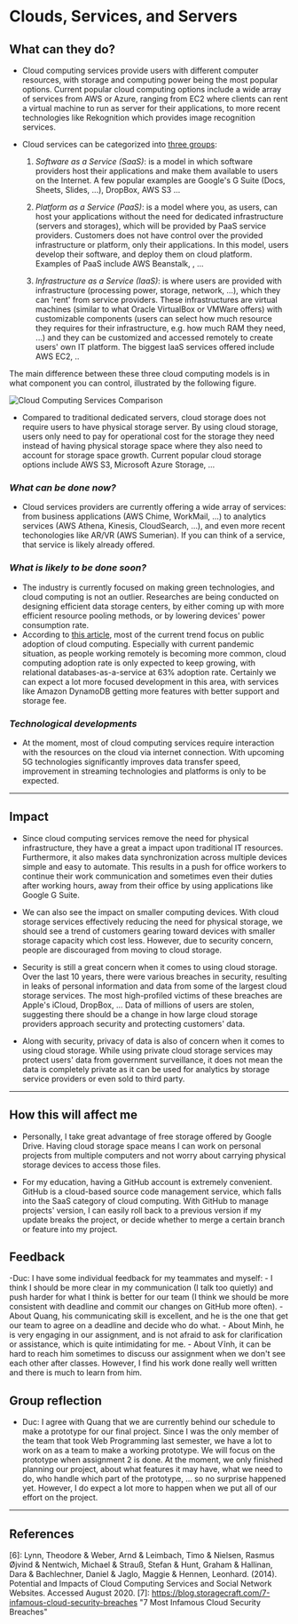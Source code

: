 # **Clouds, Services, and Servers**


##  **What can they do?**
- Cloud computing services provide users with different computer resources, with storage and computing power being the most popular options. Current popular cloud computing options include a wide array of services from AWS or Azure, ranging from EC2 where clients can rent a virtual machine to run as server for their applications, to more recent technologies like Rekognition which provides image recognition services.

- Cloud services can be categorized into [three groups][1]:
    1. *Software as a Service (SaaS)*: is a model in which software providers host their applications and make them available to users on the Internet. A few popular examples are Google's G Suite (Docs, Sheets, Slides, ...), DropBox, AWS S3 ...

    1. *Platform as a Service (PaaS)*: is a model where you, as users, can host your applications without the need for dedicated infrastructure (servers and storages), which will be provided by PaaS service providers. Customers does not have control over the provided infrastructure or platform, only their applications. In this model, users develop their software, and deploy them on cloud platform. Examples of PaaS include AWS Beanstalk, , ...

    1. *Infrastructure as a Service (IaaS)*: is where users are provided with infrastructure (processing power, storage, network, ...), which they can 'rent' from service providers. These infrastructures are virtual machines (similar to what Oracle VirtualBox or VMWare offers) with customizable components (users can select how much resource they requires for their infrastructure, e.g. how much RAM they need, ...) and they can be customized and accessed remotely to create users' own IT platform. The biggest IaaS services offered include AWS EC2, ..

The main difference between these three cloud computing models is in what component you can control, illustrated by the following figure.

![Cloud Computing Services Comparison](https://blogs.bmc.com/wp-content/uploads/2017/09/saas-vs-paas-vs-iaas-810x754.png)

- Compared to traditional dedicated servers, cloud storage does not require users to have physical storage server. By using cloud storage, users only need to pay for operational cost for the storage they need instead of having physical storage space where they also need to account for storage space growth. Current popular cloud storage options include AWS S3, Microsoft Azure Storage, ...


### *What can be done now?*
- Cloud services providers are currently offering a wide array of services: from business applications (AWS Chime, WorkMail, ...) to analytics services (AWS Athena, Kinesis, CloudSearch, ...), and even more recent techonologies like AR/VR (AWS Sumerian). If you can think of a service, that service is likely already offered.

### *What is likely to be done soon?*
- The industry is currently focused on making green technologies, and cloud computing is not an outlier. Researches are being conducted on designing efficient data storage centers, by either coming up with more efficient resource pooling methods, or by lowering devices' power consumption rate.
- According to [this article](https://www.flexera.com/blog/industry-trends/trend-of-cloud-computing-2020/), most of the current trend focus on public adoption of cloud computing. Especially with current pandemic situation, as people working remotely is becoming more common, cloud computing adoption rate is only expected to keep growing, with relational databases-as-a-service at 63% adoption rate. Certainly we can expect a lot more focused development in this area, with services like Amazon DynamoDB getting more features with better support and storage fee.

### *Technological developments*
- At the moment, most of cloud computing services require interaction with the resources on the cloud via internet connection. With upcoming 5G technologies significantly improves data transfer speed, improvement in streaming technologies and platforms is only to be expected.

---

## **Impact**
- Since cloud computing services remove the need for physical infrastructure, they have a great a impact upon traditional IT resources. Furthermore, it also makes data synchronization across multiple devices simple and easy to automate. This results in a push for office workers to continue their work communication and sometimes even their duties after working hours, away from their office by using applications like Google G Suite.

- We can also see the impact on smaller computing devices. With cloud storage services effectively reducing the need for physical storage, we should see a trend of customers gearing toward devices with smaller storage capacity which cost less. However, due to security concern, people are discouraged from moving to cloud storage.

- Security is still a great concern when it comes to using cloud storage. Over the last 10 years, there were various breaches in security, resulting in leaks of personal information and data from some of the largest cloud storage services. The most high-profiled victims of these breaches are Apple's iCloud, DropBox, ... Data of millions of users are stolen, suggesting there should be a change in how large cloud storage providers approach security and protecting customers' data.

- Along with security, privacy of data is also of concern when it comes to using cloud storage. While using private cloud storage services may protect users' data from government surveillance, it does not mean the data is completely private as it can be used for analytics by storage service providers or even sold to third party.
---

## **How this will affect me**
- Personally, I take great advantage of free storage offered by Google Drive. Having cloud storage space means I can work on personal projects from multiple computers and not worry about carrying physical storage devices to access those files.

- For my education, having a GitHub account is extremely convenient. GitHub is a cloud-based source code management service, which falls into the SaaS category of cloud computing. With GitHub to manage projects' version, I can easily roll back to a previous version if my update breaks the project, or decide whether to merge a certain branch or feature into my project.


## Feedback
-Duc: I have some individual feedback for my teammates and myself:
    - I think I should be more clear in my communication (I talk too quietly) and push harder for what I think is better for our team (I think we should be more consistent with deadline and commit our changes on GitHub more often).
    - About Quang, his communicating skill is excellent, and he is the one that get our team to agree on a deadline and decide who do what. 
    - About Minh, he is very engaging in our assignment, and is not afraid to ask for clarification or assistance, which is quite intimidating for me. 
    - About Vĩnh, it can be hard to reach him sometimes to discuss our assignment when we don't see each other after classes. However, I find his work done really well written and there is much to learn from him.

## Group reflection
- Duc: I agree with Quang that we are currently behind our schedule to make a prototype for our final project. Since I was the only member of the team that took Web Programming last semester, we have a lot to work on as a team to make a working prototype. We will focus on the prototype when assignment 2 is done. At the moment, we only finished planning our project, about what features it may have, what we need to do, who handle which part of the prototype, ... so no surprise happened yet. However, I do expect a lot more to happen when we put all of our effort on the project.
---

## **References**
[1]: <https://ieeexplore.ieee.org/stamp/stamp.jsp?arnumber=7035932> "Cloud Computing: State Of The Art Reseach Issues"
[2]: <https://azure.microsoft.com/en-us/overview/what-is-iaas> "Microsoft Azure Overview"
[3]: <https://www.bmc.com/blogs/saas-vs-paas-vs-iaas-whats-the-difference-and-how-to-choose> "SaaS vs PaaS vs IaaS: What’s The Difference and How To Choose"
[4]: <https://www.infoworld.com/article/3223434/what-is-paas-software-development-in-the-cloud.html> "What is PaaS? Platform-as-a-service explained"
[5]: <https://www.ibm.com/blogs/cloud-computing/2013/04/04/how-cloud-computing-is-impacting-everyday-life> "How cloud computing is impacting everyday life"
[6]: Lynn, Theodore & Weber, Arnd & Leimbach, Timo & Nielsen, Rasmus Øjvind & Nentwich, Michael & Strauß, Stefan & Hunt, Graham & Hallinan, Dara & Bachlechner, Daniel & Jaglo, Maggie & Hennen, Leonhard. (2014). Potential and Impacts of Cloud Computing Services and Social Network Websites. Accessed August 2020.
[7]: <https://blog.storagecraft.com/7-infamous-cloud-security-breaches> "7 Most Infamous Cloud Security Breaches"